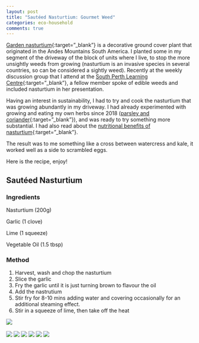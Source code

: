 ```yaml
---
layout: post
title: "Sautéed Nasturtium: Gourmet Weed"
categories: eco-household
comments: true
---
```


[Garden nasturtium](https://en.wikipedia.org/wiki/Tropaeolum_majus){:target=”_blank”} is a decorative ground cover plant that originated in the Andes Mountains South America. I planted some in my segment of the driveway of the block of units where I live, to stop the more unsightly weeds from growing (nasturtium is an invasive species in several countries, so can be considered a sightly weed). Recently at the weekly discussion group that I attend at the [South Perth Learning Centre](http://splc.org.au){:target=”_blank”}, a fellow member spoke of edible weeds and included nasturtium in her presentation.

Having an interest in sustainability, I had to try and cook the nasturtium that was growing abundantly in my driveway. I had already experimented with growing and eating my own herbs since 2018 ([parsley and coriander](https://musiclessons.didi.com.au/parsley/){:target=”_blank”}), and was ready to try something more substantial. I had also read about the [nutritional benefits of nasturtium](https://draxe.com/nutrition/nasturtium/){:target=”_blank”}.

The result was to me something like a cross between watercress and kale, it worked well as a side to scrambled eggs.

Here is the recipe, enjoy!

## Sautéed Nasturtium

### Ingredients

Nasturtium (200g)

Garlic (1 clove)

Lime (1 squeeze)

Vegetable Oil (1.5 tbsp)

### Method

1. Harvest, wash and chop the nasturtium
2. Slice the garlic
3. Fry the garlic until it is just turning brown to flavour the oil
4. Add the nastrutium
5. Stir fry for 8-10 mins adding water and covering occasionally for an additional steaming effect.
6. Stir in a squeeze of lime, then take off the heat

‌<img src="https://lh3.googleusercontent.com/pw/AP1GczO-4xaA_KuvICd8ds9N6e_J8os5rMvRayq0285PZtGVkgvltHlQHOUJy_76-XXLSsLSieWQ1XfwXMaWiAX3HX_Onw6EznGc_QcSdM4fGji4uZYvl2RuUVfmZLzYfq06Ckm6bxftPtrH6c7sKVJYRIiXaslqfX6zH7krqep9nfxmyh23P110pGWeaU-BPn3TnYKJz8cnRkb1l3-l9BGfCgtU6bUkCjzjYtHcQLlhAxW7jfhVfx-s6Ez8Jwoj9bBQT9CNR26xoYm66zj1j9xPj4UZK2_GcwnsywksXDqXHdKv5UD9vP7rCgZFq-TcESp0V0VOLL8klOJ8m_Cv_pzAjCfspa41FjffypnHlBFASvd9sHYFIq_ft2MUBl-4yxgouOs9NbcHAfi0UM8YbrMBoJR0dLbVVCWInQqjumotSCtIbViNnB019oiX6_QJUsWzbdQC--u3kqG1dHxAbHrRLAQcLH9UrXNXJUohxWWgYpMmi15D3KlsttsGRtNL338UsGLCbspOWYURq-myq6rWkzvQkW2aW6DDo03yBOPhXugDnFmUIu9R5i75kT-7kpOJEgEjzUk4wHdjpU8dblr4iU6NeOza0jTTdrifeRbyGzTkpM5XH4WiuNABVgkP9k3ZG1C1FGW8cqtEZf64VPRqCbeGsA-zSrFtvlZy29F_O6R5mRwMRUajMIua17BkGDxfHxCuS-9xuir6uFgJ3unHcd812Ye88okZeBan_bwNJKqtwOJ38I4D2ZFqyNQdd1YVmUKgOsNyJaQmxzp3k3D8wZwtygkB_V4NVFg3HdkctGBR3TtIoWa4uQX-dr1aQK9Exfmqn4RrJoOP9YSPJP4yHCiIA8qM2v1ADDTz6p9yeTYaND_-COSl1m-5P0gMYYN8yXZutApzyUk7EmWY64V45iDizSCIlEOn5g8tkpU2XpEXGEOtvjP-1Kvc_t1FJPcqVJur2dhZz5YqC87YQ8ZY1MNlXWZfYuKBrOrUVbwjun9qL7JLfrKmy9RXNGKU_8WQeGDaIQJ8Nj6hnAyfPcjJbyVFfSwe9RfTt8RMhHzgDys-OdmWWyQveJwc_1oZfPZvVSw0IhDPbEsqfeP-RQgbFzQU9Zo=s525-no">

<img src="https://lh3.googleusercontent.com/pw/AP1GczNCsKu5LeoFfLBoSRnl7zp_RcYvP70IuTPH7R5esSnglH5Xzudq11cFdlcoeQ3-VHeRifkcX8ncIOUMAxPhMDwC95bGJaxwQGWdX60VPzfqVQVtL2k1flSEAGggZyNc0_e01ArdHUF8uuH9oRrWtmZ6RcWnHT6GmD-WA33P8tsDCQmCKkEKPOUeNha0O0DqPjo3QjbBuPBi_9lgfcUfIFJguH1DJY2fWhdsGhv_FelgH5Eh1AcYUbTDV29CI5rSbhuwMGW4OsXKE30lsZgWtGMd7vjhqCi9fpmQ6j31lM7B1b1npl4fGop87acfJ0eo0Cvlhx9d5OoQJGeWSk0kBExmmJi2qdOOibOg1tfWQCGbbo6_En_bJK1kXrwwKzApHJHgRsm--zspTImLEOoeC0gROXJdoSVSO1b3oN7_geWe_EkuDTUp9dZr0-LPi5gZWZddofTuviw5VWeZHOUqFGKkatJxIdUf6wegjazOWqUrGl4JaLWMe5IWZSLnWT_mYe4GPuKGBl_17jwEETnyf2UlnHxbULwMNXj5CYGXqtXbHts0SHK79QzVmJhq1u8sg9JhOg2WUvyuzOCUzpSoMGSXe1SWJfwzte0bo1W--M5SxwdfPze5b6_OIQ95L_MuPV9iAJmU89y7TCD79QK5DvdE8SiDVwAsRJug9wIeqOzb10T6j7tvtyWCV3Wam_w6PutuSDoPAJmxvCIOJxVQC6jEiqsm4ZJL4rJPlDzJR7vM1mWZVjyzuiAX2e__wgN01IOW_UXNDJZpk8kd2NEdHY8G083_HmV5eak5ytUdW_9fw1HwGhnLRQ6NAoB-OUyPEBcXm-3FKuR3rrXuDPgx5G5cT0UOMSPpwn6NVQCg-Qhb-o8QUjy27CmmCmLwGOFnjwVBmrH6EBZP6md4pjWpjTX2mcIiHRysBw12k2xKiTEfCj2sTtP7Ih0-GuvSWDmLmNvwJglkbxlKiWzTTNsS0ufp9QuV85uhEhpwYD6vEw8hLJ32sQ49cg0GubPabc-ZFUmhZWXtngJQVtTzFbKAFLvXNIwHngE382agNNb7aSN7mfd2YuLvsNJ6Fw88ptUTCFXAaBoTBYZeBmHVwrq-wfLKDc8=s525-no">

<img src="https://lh3.googleusercontent.com/pw/AP1GczPy3Pvgp7aT3izBsZuNQRkQgFh21AVB_Ky7olF1F-WJXB1AtUnWao0JYMtr0v9G9m6YOj0JrZHAP2Kggd9qtwLh5W16rDpQQwzXtwkrldVQEi7BBdbTCjyF96cZxuLDvtSKKOO7xSd0WfaQqZ4vVZRhz0SL8qRMjMxA70KJuGmf4WBX1V4YZbTSTcAebcGSoFzvErrgXIvGJLoAp_TBfys3kA4cLvehAU84Zg8h6FLo_8H2TKkzBPd31IjkYhzEj_4IJYmuECIfwRL2264z9oXqRXxMTqKaR3HBdRnEAMcWSUG9tPOQZJy7qPRrKEs5eQsLNE6MAK6gmXhVZ8HUMxxiri5wcqfn-d_xlZyPX86CQSwbyhndXhazuzCL_X_XIOSgL6V-Q5nNIrq4cEdtBcueF--Y4rbZ1PAOjDxSQzxeUmxQVCLcku8z8jzxpteHGFkAmyOrGyyq57_u-K-OjlYoyh1E6ch_RhtsLJQgJ6xRUVlPE09rAE53MJJzuM0QaDfTIvN1_KbaaKWdlaGV4FeLRSOZiZZUyhdl_RMq6mCdS4AUTHuZFGpck84DWRCqIsmlE-WJHO9CnWhJQOPaGkInRvNe4QAmf1wfHgGgGH7cm5HbQe3GBqPBnRYijCLXRLdCyYrsySWOL5934BZ7wv5vM4m7Ne44aRPFbWOh3AXNdz1pnhSjkhXQ84StfZvCZwxYZP0xZVSRImPU5zflnx_wpkn2mEc_ZwCx83wC05tMShmPiPYhE6Gk9vtO41oMbSAGyMHC2ygbAJ7uYobjUhkPiwl_15TSphm1ImqY08wx_ctTThuZf25v9eg5uwwddI_lVevNHLbDPuOvumDvyHk5B5LwwqqArByUIH2q-rTHYiuyVWofXt_vst6n-e2VT6zqmGbLKMlg1iYGOxk2KNas_Trt-DahKsxwbPdDpRsjPEDM69kyMtcRDNTJoUSVo2UdqrqtdfecrVh_82xXpsK16j7iUQMCutvAep1hzI5fzg7zcyyuy_NflNDY4L4nidXUd9gRPR5LLvJIeAK_2BXwJNKq4DFZrC368vq9w8Eev2b1gH65TDKxSdzwag9dcfKwBz5XYXmp0hnuenMSTRcA62o=s525-no">

<img src="https://lh3.googleusercontent.com/pw/AP1GczPhkmGxkLD1cqZtw3zQ9zFBXS_caJsdxmatYzZ-cGiUoB7lXL7Mek7-R2oP4YqFLynINJUPVYEsEVOglZJsh3-KAiVwLOadSlH9QGjwucO3S2UsJyJqk3Um5RCabZ_m2GbLC_rlWevBAMMpjQiThi731tjEadma9rDd8deZrPR3ayJG4j1dZo4rXlcSCtggL7ZNzvrtvFlJvfgRJ9D_Dwx0n8-sX4JG_gBdZ8XACWLuCdInh9ZbIp4di_xj4H231N0bKgPWIdft3LwUyfjQkmifygoUkma7YzO-2XIruFA86S0J40Mu_eXkhIyvsWLjm47kviDJrUVAUJOvxDWVq5oU-rXpwYQUoglGw0rNANYOPYGNSv_cHrkx_-ut9cXEidozoVY4YvJBxwxsEH7szd5-5j3LJa3uqUcXyo2a_pWiU_AqLuDehKk7bd1llX_5FswlDVQChhjKxXw4nYjyEkknNIvBP0Okh44HxLRafFXVl_B2-zZrGMqpsn7RaN1Wp4ZElqvhYc53S907wnbv7fPlMmh-s98rDQWRx_twfytPjIjNSlBV8ZJyaNtLKyaSa5EB9wWmVNfMdchXJbPo5KJsFKsNvDqoWC20eruVxwCTELqt3WHM9Tl-UW1CTCUHLO58K_VDPm7WikRQ42Do1O6ZMKG56wJEYG1_SezNE_SWpF5EmGOo4PZG4qLem78gZKiKwGu94z76eJed-2jsv9WlDoefcRGCTWqJbZZYwopczy9qKhv9uU5cSZc-6GfA-HlC4Z1aukvYDLxdeVBQWu5RYkiB5tCx-wsUb4dODLBV53IjxF5uZAY8ajYoadpmsiiJc7QptKSe2S2pWPt3EFO-XN-jrk_J_dS2Ho9C2Il6LntPJBKTfVfnFPCg2CyNAJikv1VEhiiYwMLZY2WEYGjOVii-LGM9fBdcEa71I7SPTPYD_gFwj2dWVkmyfr053hcefvMTb9gYNrUSw9y6aelNMfnSOQgqikM733horD0CSkMUGhu3r69WtU1KWi9_t4hqagsRxwoIjPuQo9R_T-NWtTHx6Pe9tdN7CFimktjh01ZWRq0m2gxgeMlp_Qa5irjkgQVwchLtzeQg6nHcBIcEaow=s525-no">

<img src="https://lh3.googleusercontent.com/pw/AP1GczO2PIJIk7yoqjv7ZeYlnYjSzg4l-A_Epr6OQrIYvS7WJ7mU_pzP2YOpH-djCuO0C3O5AEi5qVGtBRf3RiGO6uVB6ELQABlRqsly-JzebyZZylJviid4VPwlxe3_3TStqgpn9LhHBgYl7OWFCZv8Rr4i1NtavrR6y4yC5BwQd60p9jaYCCurHpZNRN7dckaqzdY530cVhHsj3VieVj9MbE5g_ZNKZg7waKT2GJNZj3OyXne-HU3l0wJx1xnTjQ4OHRqsNqqO9kVwgkNPO4HmUrGUj1PDimTIJPr08p_iVQf38SM5YAAI_OL2NuZJajfa-dq8L4XW-hXCIrTJ1G7HDWv8BAJg4Hl1IkOIVVB9Kc5szjxdcvxx8bG4arXS-1lOz3z3gzii3u8PV99MGwpGOCiyaTIQ7IhQYnDR6d6iWp17ky_hSc3QZZ3G58ELo_i-I7ompAznhhGj-yW61zMRFP6IYsEQHlib4LyUZHJIEAXrc2tUoPzACr01tga1rM53P62PuTgCtZNXhvQQnbNjg0FR-JWFNmTJm14xfVfn9Ibdha2TxWzNdQM2FMruV71PWFER0pOrgajmoPznMVYXvUHxdOlXARer74aQ4M4sTiwYkTHCcnjSzbOKLf1w8lgyYx1yeq9oMeOik_XysHb8z5QUNgC-ev04qcisdWR4kAJRqq8_Wx_E4vYW-v35PkHf08V6Yq8JEhGM7Hvw0Y42Bf_Ov0LAU29SjJKXyZepenaaq0nkzWsEmAupbqeHm2jJxmNu1sfwsLPLVCNxZvbiZicL_m7UMEi1a31FUNnDBqeiUqS-gCjFgWCKUW50FsYs28ySpWlm970H7cTILpFALbcP7NhlaHwbRpYwcYPu_zFSUiIyZbx6AwLC_U3E_HHFyo2lBQtikvkOtP6n-4jzJgVehmaMs4zBTeQDev32r74Lqr9xRvz8xXhLqdsHOp4OA-aCo5tZW66ggngeLXUwUiE40PHiEmBidFTpW7UvDwdgJDDajSYC0n1MuxwHVoM8IA5S81HhI-5l3nfSo7dCX6jN6HIC_NJ7O-vE3alvSEXbC_5CJTyKvt9gnz-7lAoCWkhvVjvXrV3HPr89kQBaO1K9DZI=s525-no">

<img src="https://lh3.googleusercontent.com/pw/AP1GczONeF--AOsQwU1kDyuFhsEddJbBy2uXqJ5Y0cKA4aAf9ew_5FmaHTnHv1U6_KCRLgkTYcR1N3it_ikx4Xab2JiZB1EydBOqS1zcYEjaMChVNEina1abxI6Gqiqifh2fCTX4b0DgdJgP20TYiI6l-PeU-leVqeNkouUyPSLQmrC7nTWk2GM74ovJsvfEs9g4IJler4UdBjznRCRso_aMMcbzCBpELdNm3aF9ovgYp2eJPQ-BKZu3uhliWNKxjEQ-qxMrbJdk1-wATSvjaeOjVEeRbogadReEpZih7VCs8QK5oYKcUO98REsTyAPsLndBdZA8reMob2Txy-zdPY3462rukBpqrIY5hfio-PuLr9MRyyZBXDiCW_cH8lW_C_0gEtLkbp81XWskNVnVflPezcGFPupzli4iPi1qOdp55oyjtoUC-3cqVzfTnpU6Cjszecm--BJZCo82FDt7SGKC5AUlYs4UsgjR1WP9PnEoY_SUAvasCa_Upd7jMDqdzVxQ7fW6OOnNh8dOjRRT1C2UPW41IL7roXnZZf60x8ZtuueBwLq2ZD1GXKvWf0ukV_yyx0v33ZCsOoxjd6pvnNy891OKlCEoxhllvkRimF_N7K5X6zbwg80gklewCaSZsmIngQK8hVk3DXHTdSKTfJbkjILCcx6Ac_2odDYvsoACBsfiSdNBegj2E2boRpvbugC_6ovlK8uQCUGQWwSfX2qq6t6whbDq0CBoKNuXJD_vrX2Tez3BWQvbYQw06p2PD6dEdXnRls2GElzpD4Mw25sZV7W-WBLcuEHxqVoEsZOW7nlztVLx_rnmkCq4HLWGKra7ftOZWFKSbN0ZOWo51JAN4xByKTuMGJ8hntEatrrK9ESL78Q6TLLgsCYfdTmK_5avu5CC-7TICRVzRNXnipoH99QtCWLytE0y3DIkzNsMFtaI_aTRBk77RfSDxgD9ZC0i8s0aoGChLEQRReIGdSYLZegtpl2qe3HNEDWbvhTKRnoI3X42JqL-qzXwitUHHIyqOaoU1Z3-gci6wh7c4rVzsP7O2y0KPYLgylUGZ_CcHmk4irOI8FOpIahpwvEc2RTi6uH3jislDycvSwsy1eWnJ6us9js=s525-no">

<img src="https://lh3.googleusercontent.com/pw/AP1GczPSvemzFNycVuRa5pH8Qjpn46pFwj-8mGGjIVz8Gg8WtIA7nYdK1Ecls8G2voLzTGXYHRCKgDXAmMFPaKyUGUJQ1B2KEnYbNyaxvIwAO1gApTprtHFzAFdsQVZ73WE_OsmpfYq0mr3vbAp_Up21M9aWGlzb2zQBTzNWIMjehThXBr91J4hl_O3YwWqt0Afk7NUx76bG1kSRSadBKy5-yfOvybd_-VAIMZpPUb9cxPr1nW_FYE9XPxSRqPfwCj67izwLEBo2dE9-t0aImxeS5i3UO0LPCAcb_1YjKZ-VCrK9yEIGclCn63Q_AIG7AqB8wOkhzjBNxPjI40jkjwqDk25VCEgL6hoSkGmikmkoQBpUNx5CvN8vhQZdfffnPABLAK6s_KKJc8jB7AZODgc6IVpOXgdUIbUm2m-x2e565TZZA6p-2nncPmGD6b3InBUZqThH_aZ_bNRvLQmTxZO9o3ihYhg2Zy9qGeVmra1mxN3ze42XHgGUyOtAR3ejqWl5ItybhDXUS1LikdF0lT8szRKc_iZH1Ok9n-U6nPts1s6KyifyJy9TprlzWE9_eE93W5ibTw7TYdWe5EJd3-JVrWbsvSBfzWZbZKFcvA6uw2ZWQUJUlnwuyNQvJtP3tRSwpUt9mL2lG78p0-CpTDO_yJVeGKApWyrHIrNNUQSc6kd0UB4bCSUINBgccb_Jgull7my1kqLJfpHkwE7o9xOZ3_qNUEk4eYg7KtUmFPCoR20AVQEhgIWWOBTqCnpnGFeR4UVffg7coUO1JeblzP3C2WFARMBFJxbySn3GT4CK7dGKmu8vVkc0S7X4G_wNyzgF8WinCM8lFyshL_Fd4ljHsT_0b4Uzymbu5hzgcmVkGZ3tlSiY8MQy4qWDfQxJVXzrhJX0-_zsiWOJjg4uUR1qrb83bym6EyalBShvHABB13aor8kjCSXhbn82Js0VT4MHaMNMPaetL9M96ADzyVqNKxcmkBzbiJW4YCyfKLPWE9OYXqbIawtgw-8Pi9L-NFMwssC7PNN2ZZCYyB24YCH5w1QJzyeolW7RCHRFM39fhWGk7wsqpDGecgbeCiTo1JaATkxjsd5ia3XjMd-7VVmf-m5Q0oA=s525-no">
